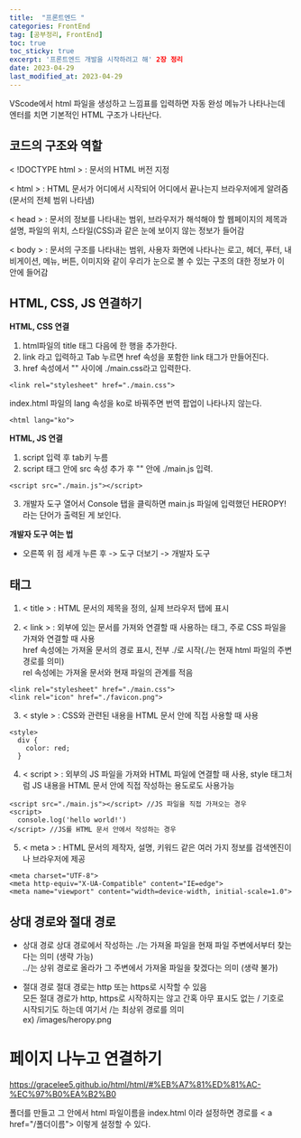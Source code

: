 ```yaml
---
title:  "프론트엔드 "
categories: FrontEnd
tag: [공부정리, FrontEnd]
toc: true
toc_sticky: true
excerpt: '프론트엔드 개발을 시작하려고 해' 2장 정리
date: 2023-04-29
last_modified_at: 2023-04-29
---
```



VScode에서 html 파일을 생성하고 느낌표를 입력하면 자동 완성 메뉴가 나타나는데 엔터를 치면 기본적인 HTML 구조가 나타난다.


## 코드의 구조와 역할
< !DOCTYPE html > : 문서의 HTML 버전 지정   

< html > : HTML 문서가 어디에서 시작되어 어디에서 끝나는지 브라우저에게 알려줌 (문서의 전체 범위 나타냄)   

< head > : 문서의 정보를 나타내는 범위, 브라우저가 해석해야 할 웹페이지의 제목과 설명, 파일의 위치, 스타일(CSS)과 같은 눈에 보이지 않는 정보가 들어감   

< body > : 문서의 구조를 나타내는 범위, 사용자 화면에 나타나는 로고, 헤더, 푸터, 내비게이션, 메뉴, 버튼, 이미지와 같이 우리가 눈으로 볼 수 있는 구조의 대한 정보가 이 안에 들어감

## HTML, CSS, JS 연결하기

**HTML, CSS 연결**   
1. html파일의 title 태그 다음에 한 행을 추가한다.
2. link 라고 입력하고 Tab 누르면 href 속성을 포함한 link 태그가 만들어진다.
3. href 속성에서 "" 사이에 ./main.css라고 입력한다.
```
<link rel="stylesheet" href="./main.css">
```

index.html 파일의 lang 속성을 ko로 바꿔주면 번역 팝업이 나타나지 않는다.   
```
<html lang="ko">
```

**HTML, JS 연결**   
1. script 입력 후 tab키 누름
2. script 태그 안에 src 속성 추가 후 "" 안에 ./main.js 입력.  
```
<script src="./main.js"></script>
```
3. 개발자 도구 열어서 Console 탭을 클릭하면 main.js 파일에 입력했던 HEROPY! 라는 단어가 출력된 게 보인다. 

**개발자 도구 여는 법**   
* 오른쪽 위 점 세개 누른 후 -> 도구 더보기 -> 개발자 도구


## 태그   
1. < title > : HTML 문서의 제목을 정의, 실제 브라우저 탭에 표시

2. < link > : 외부에 있는 문서를 가져와 연결할 때 사용하는 태그, 주로 CSS 파일을 가져와 연결할 때 사용   
  href 속성에는 가져올 문서의 경로 표시, 전부 ./로 시작(./는 현재 html 파일의 주변 경로를 의미)   
  rel 속성에는 가져올 문서와 현재 파일의 관계를 적음   
```
<link rel="stylesheet" href="./main.css">
<link rel="icon" href="./favicon.png">
```

3. < style > : CSS와 관련된 내용을 HTML 문서 안에 직접 사용할 때 사용
```
<style>
  div {
    color: red;
  }
```

4. < script > : 외부의 JS 파일을 가져와 HTML 파일에 연결할 때 사용, style 태그처럼 JS 내용을 HTML 문서 안에 직접 작성하는 용도로도 사용가능
```
<script src="./main.js"></script> //JS 파일을 직접 가져오는 경우
<script>
  console.log('hello world!')
</script> //JS를 HTML 문서 안에서 작성하는 경우
```

5. < meta > : HTML 문서의 제작자, 설명, 키워드 같은 여러 가지 정보를 검색엔진이나 브라우저에 제공
```
<meta charset="UTF-8">
<meta http-equiv="X-UA-Compatible" content="IE=edge">
<meta name="viewport" content="width=device-width, initial-scale=1.0">
```
   
## 상대 경로와 절대 경로
* 상대 경로
상대 경로에서 작성하는 ./는 가져올 파일을 현재 파일 주변에서부터 찾는다는 의미 (생략 가능)   
../는 상위 경로로 올라가 그 주변에서 가져올 파일을 찾겠다는 의미 (생략 불가)

* 절대 경로
절대 경로는 http 또는 https로 시작할 수 있음   
모든 절대 경로가 http, https로 시작하지는 않고 간혹 아무 표시도 없는 / 기호로 시작되기도 하는데 여기서 /는 최상위 경로를 의미   
ex) /images/heropy.png

# 페이지 나누고 연결하기
https://gracelee5.github.io/html/html/#%EB%A7%81%ED%81%AC-%EC%97%B0%EA%B2%B0

폴더를 만들고 그 안에서 html 파일이름을 index.html 이라 설정하면 경로를 < a href="/폴더이름"> 이렇게 설정할 수 있다.